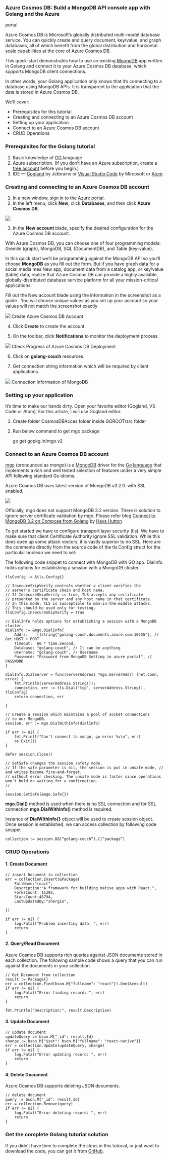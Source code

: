 ### Azure Cosmos DB: Build a MongoDB API console app with Golang and the Azure
portal

Azure Cosmos DB is Microsoft’s globally distributed multi-model database
service. You can quickly create and query document, key/value, and graph
databases, all of which benefit from the global distribution and horizontal
scale capabilities at the core of Azure Cosmos DB.

This quick-start demonstrates how to use an existing
[MongoDB](https://docs.microsoft.com/en-us/azure/documentdb/documentdb-protocol-mongodb)
app written in Golang and connect it to your Azure Cosmos DB database, which
supports MongoDB client connections.

In other words, your Golang application only knows that it’s connecting to a
database using MongoDB APIs. It is transparent to the application that the data
is stored in Azure Cosmos DB.

We’ll cover:

* Prerequisites for this tutorial
* Creating and connecting to an Azure Cosmos DB account
* Setting up your application
* Connect to an Azure Cosmos DB account
* CRUD Operations

### Prerequisites for the Golang tutorial

1.  Basic knowledge of [GO ](https://golang.org/)language
1.  Azure subscription. (If you don’t have an Azure subscription, create a [free
account](https://azure.microsoft.com/free/?WT.mc_id=A261C142F) before you
begin.)
1.  IDE — [Gogland](https://www.jetbrains.com/go/) by Jetbrains or [Visual Studio
Code](https://code.visualstudio.com/) by Mircosoft or [Atom](https://atom.io/)

### Creating and connecting to an Azure Cosmos DB account

1.  In a new window, sign in to the [Azure portal](https://portal.azure.com/).
1.  In the left menu, click **New**, click **Databases**, and then click **Azure
Cosmos DB**.

![](https://cdn-images-1.medium.com/max/800/1*e-QMvThW-2QZ3hEH3VvUQQ.png)

3. In the **New account** blade, specify the desired configuration for the Azure
Cosmos DB account.

With Azure Cosmos DB, you can choose one of four programming models: Gremlin
(graph), MongoDB, SQL (DocumentDB), and Table (key-value).

In this quick start we’ll be programming against the MongoDB API so you’ll
choose **MongoDB** as you fill out the form. But if you have graph data for a
social media mes New app, document data from a catalog app, or key/value (table)
data, realize that Azure Cosmos DB can provide a highly available,
globally-distributed database service platform for all your mission-critical
applications.

Fill out the New account blade using the information in the screenshot as a
guide . You will choose unique values as you set up your account so your values
will not match the screenshot exactly

![](https://cdn-images-1.medium.com/max/800/1*XdFlpeNKLe7o3FOtCZ17AQ.png)
<span class="figcaption_hack">Create Azure Cosmos DB Account</span>

4. Click **Create** to create the account.

5. On the toolbar, click **Notifications** to monitor the deployment process.

![](https://cdn-images-1.medium.com/max/800/1*WTGVkPwkSTxjUzKm2u09Eg.png)
<span class="figcaption_hack">Check Progress of Azure Cosmos DB Deployment</span>

6. Click on **golang-couch** resources.

7. Get connection string information which will be required by client
applications.

![](https://cdn-images-1.medium.com/max/800/1*XoslPMsWsv5vqK2vhYAJPw.png)
<span class="figcaption_hack">Connection information of MongoDB</span>

### Setting up your application

It’s time to make our hands dirty. Open your favorite editor (Gogland, VS Code
or Atom). For this article, I will use Gogland editor.

1.  Create folder CosmosDBAcces folder inside GOROOT\src folder
1.  Run below command to get mgo package

    go get gopkg.in/mgo.v2

### Connect to an Azure Cosmos DB account

[mgo](http://labix.org/mgo) (pronounced as *mango*) is a
[MongoDB](http://www.mongodb.org/) driver for the [Go
language](http://golang.org/) that implements a rich and well tested selection
of features under a very simple API following standard Go idioms.

Azure Cosmos DB uses latest version of MongoDB v3.2.0. with SSL enabled.

![](https://cdn-images-1.medium.com/max/800/1*OJwDs_lG45z_K3rzw2_RuQ.png)

Officially, mgo does not support MongoDB 3.2 version. There is solution to
ignore server certificate validation by mgo. Please refer blog [Connect to
MongoDB 3.2 on Compose from
Golang](https://www.compose.com/articles/connect-to-mongo-3-2-on-compose-from-golang/)
by [Hays Hutton](ps://www.compose.com/articles/author/hays-hutton/)

To get started we have to configure transport layer security (tls). We have to
make sure that client Certificate Authority ignore SSL validation. While this
does open up some attack vectors, it is vastly superior to no SSL. Here are the
comments directly from the source code of the tls.Config struct for the
particular boolean we need to set:


The following code snippet to connect with MongoDB with GO app. DialInfo holds
options for establishing a session with a MongoDB cluster. 

    tlsConfig := &tls.Config{}

    // InsecureSkipVerify controls whether a client verifies the
    // server's certificate chain and host name.
    // If InsecureSkipVerify is true, TLS accepts any certificate
    // presented by the server and any host name in that certificate.
    // In this mode, TLS is susceptible to man-in-the-middle attacks.
    // This should be used only for testing.
    tlsConfig.InsecureSkipVerify = true

    // DialInfo holds options for establishing a session with a MongoDB cluster.
    dialInfo := &mgo.DialInfo{
        Addrs:    []string{"golang-couch.documents.azure.com:10255"}, // Get HOST + PORT
        Timeout:  60 * time.Second,
        Database: "golang-couch", // It can be anything
        Username: "golang-couch", // Username
        Password: "Password from MongoDB Setting in azure portal", // PASSWORD
    }

    dialInfo.DialServer = func(serverAddress *mgo.ServerAddr) (net.Conn, error) {
        fmt.Println(serverAddress.String());
        connection, err := tls.Dial("tcp", serverAddress.String(), tlsConfig)
        return connection, err

    }

    // Create a session which maintains a pool of socket connections
    // to our MongoDB.
    session, err := mgo.DialWithInfo(dialInfo)

    if err != nil {
        fmt.Printf("Can't connect to mongo, go error %v\n", err)
        os.Exit(1)
    }

    defer session.Close()

    // SetSafe changes the session safety mode.
    // If the safe parameter is nil, the session is put in unsafe mode, // and writes become fire-and-forget,
    // without error checking. The unsafe mode is faster since operations won't hold on waiting for a confirmation.
    // 
    .
    session.SetSafe(&mgo.Safe{})

**mgo.Dial()** method is used when there is no SSL connection and for SSL
connection **mgo.DialWithInfo()** method is required. 

Instance of **DialWIthInfo{}** object will be used to create session object.
Once session is established, we can access collection by following code snippet

    collection := session.DB(“golang-couch”).C(“package”)

### CRUD Operations

#### 1. Create Document

    // insert Document in collection
    err = collection.Insert(&Package{
        FullName:"react",
        Description:"A framework for building native apps with React.",
        ForksCount: 11392,
        StarsCount:48794,
        LastUpdatedBy:"shergin",

    })

    if err != nil {
        log.Fatal("Problem inserting data: ", err)
        return
    }

#### 2. Query/Read Document

Azure Cosmos DB supports rich queries against JSON documents stored in each
collection. The following sample code shows a query that you can run against the
documents in your collection.

    // Get Document from collection
    result := Package{}
    err = collection.Find(bson.M{"fullname": "react"}).One(&result)
    if err != nil {
        log.Fatal("Error finding record: ", err)
        return
    }

    fmt.Println("Description:", result.Description)

#### 3. Update Document

    // update document
    updateQuery := bson.M{"_id": result.Id}
    change := bson.M{"$set": bson.M{"fullname": "react-native"}}
    err = collection.Update(updateQuery, change)
    if err != nil {
        log.Fatal("Error updating record: ", err)
        return
    }

#### 4. Delete Document

Azure Cosmos DB supports deleting JSON documents.

    // delete document
    query := bson.M{"_id": result.Id}
    err = collection.Remove(query)
    if err != nil {
        log.Fatal("Error deleting record: ", err)
        return
    }

### Get the complete Golang tutorial solution

If you didn’t have time to complete the steps in this tutorial, or just want to
download the code, you can get it from
[GitHub](https://github.com/Golang-Coach/Lessons).